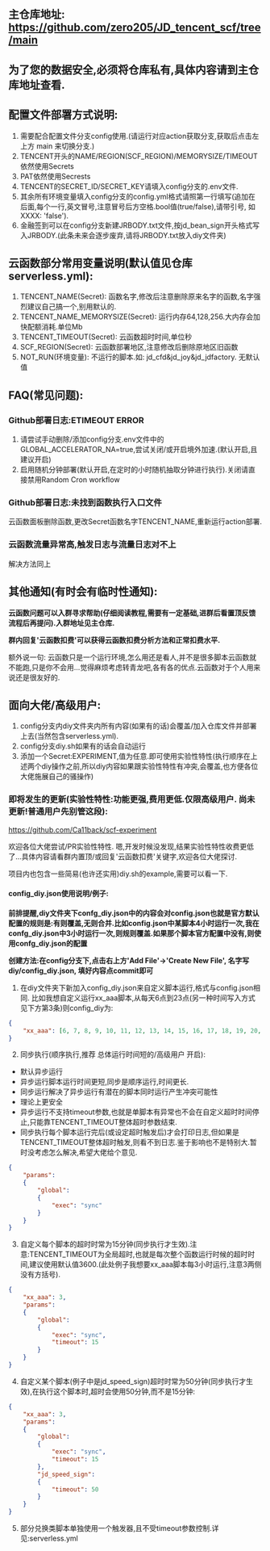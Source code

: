 ## 主仓库地址: https://github.com/zero205/JD_tencent_scf/tree/main
## 为了您的数据安全,必须将仓库私有,具体内容请到主仓库地址查看.
## 配置文件部署方式说明:
1. 需要配合配置文件分支config使用.(请运行对应action获取分支,获取后点击左上方 main 来切换分支.)
2. TENCENT开头的NAME/REGION(SCF_REGION)/MEMORYSIZE/TIMEOUT依然使用Secrets
3. PAT依然使用Secrests
4. TENCENT的SECRET_ID/SECRET_KEY请填入config分支的.env文件.
5. 其余所有环境变量填入config分支的config.yml格式请照第一行填写(追加在后面,每个一行,英文冒号,注意冒号后方空格.bool值(true/false),请带引号, 如XXXX: 'false').
6. 金融签到可以在config分支新建JRBODY.txt文件,按jd_bean_sign开头格式写入JRBODY.(此条未来会逐步废弃,请将JRBODY.txt放入diy文件夹)

## 云函数部分常用变量说明(默认值见仓库serverless.yml):
1. TENCENT_NAME(Secret): 函数名字,修改后注意删除原来名字的函数,名字强烈建议自己搞一个,别用默认的.
2. TENCENT_NAME_MEMORYSIZE(Secret): 运行内存64,128,256.大内存会加快配额消耗.单位Mb
3. TENCENT_TIMEOUT(Secret): 云函数超时时间,单位秒
4. SCF_REGION(Secret): 云函数部署地区,注意修改后删除原地区旧函数
5. NOT_RUN(环境变量): 不运行的脚本.如: jd_cfd&jd_joy&jd_jdfactory. 无默认值

## FAQ(常见问题):
### Github部署日志:ETIMEOUT ERROR
1. 请尝试手动删除/添加config分支.env文件中的GLOBAL_ACCELERATOR_NA=true,尝试关闭/或开启境外加速.(默认开启,且建议开启)
2. 启用随机分钟部署(默认开启,在定时的小时随机抽取分钟进行执行).关闭请直接禁用Random Cron workflow
### Github部署日志:未找到函数执行入口文件
云函数面板删除函数,更改Secret函数名字TENCENT_NAME,重新运行action部署.
### 云函数流量异常高,触发日志与流量日志对不上
解决方法同上

## 其他通知(有时会有临时性通知):

**云函数问题可以入群寻求帮助(仔细阅读教程,需要有一定基础,进群后看置顶反馈流程后再提问).入群地址见主仓库.**

**群内回复'云函数扣费'可以获得云函数扣费分析方法和正常扣费水平.**

额外说一句: 云函数只是一个运行环境,怎么用还是看人,并不是很多脚本云函数就不能跑,只是你不会用...觉得麻烦考虑转青龙吧,各有各的优点.云函数对于个人用来说还是很友好的.

## 面向大佬/高级用户:
1. config分支内diy文件夹内所有内容(如果有的话)会覆盖/加入仓库文件并部署上去(当然包含serverless.yml).
2. config分支diy.sh如果有的话会自动运行
3. 添加一个Secret:EXPERIMENT,值为任意.即可使用实验性特性(执行顺序在上述两个diy操作之前,所以diy内容如果跟实验性特性有冲突,会覆盖,也方便各位大佬施展自己的骚操作)
### 即将发生的更新(实验性特性:功能更强,费用更低.仅限高级用户. 尚未更新!普通用户先别管这段):
https://github.com/Ca11back/scf-experiment

欢迎各位大佬尝试/PR实验性特性. 嗯,开发时候没发现,结果实验性特性收费更低了...具体内容请看群内置顶/或回复'云函数扣费'关键字,欢迎各位大佬探讨.

项目内也包含一些简易(也许还实用)diy.sh的example,需要可以看一下.
#### config_diy.json使用说明/例子:
**前排提醒,diy文件夹下confg_diy.json中的内容会对config.json也就是官方默认配置的规则是:有则覆盖,无则合并.比如config.json中某脚本4小时运行一次,我在confg_diy.json中3小时运行一次,则规则覆盖.如果那个脚本官方配置中没有,则使用confg_diy.json的配置**

**创建方法:在config分支下,点击右上方'Add File'->'Create New File', 名字写diy/config_diy.json, 填好内容点commit即可**
1. 在diy文件夹下新加入config_diy.json来自定义脚本运行,格式与config.json相同. 比如我想自定义运行xx_aaa脚本,从每天6点到23点(另一种时间写入方式见下方第3条)则config_diy为:
```json
{
    "xx_aaa": [6, 7, 8, 9, 10, 11, 12, 13, 14, 15, 16, 17, 18, 19, 20, 21, 22, 23],
}
```
2. 同步执行(顺序执行,推荐 总体运行时间短的/高级用户 开启):
- 默认异步运行
- 异步运行脚本运行时间更短,同步是顺序运行,时间更长.
- 同步运行解决了异步运行有潜在的脚本同时运行产生冲突可能性
- 理论上更安全
- 异步运行不支持timeout参数,也就是单脚本有异常也不会在自定义超时时间停止,只能靠TENCENT_TIMEOUT整体超时参数结束.
- 同步执行每个脚本运行完后(或设定超时触发后)才会打印日志,但如果是TENCENT_TIMEOUT整体超时触发,则看不到日志.鉴于影响也不是特别大.暂时没考虑怎么解决,希望大佬给个意见.
```json
{
    "params":
    {
        "global":
        {
            "exec": "sync"
        }
    }
}
```
3. 自定义每个脚本的超时时常为15分钟(同步执行才生效).注意:TENCENT_TIMEOUT为全局超时,也就是每次整个函数运行时候的超时时间,建议使用默认值3600.(此处例子我想要xx_aaa脚本每3小时运行,注意3两侧没有方括号).
```json
{
    "xx_aaa": 3,
    "params":
    {
        "global":
        {
            "exec": "sync",
            "timeout": 15
        }
    }
}
```
4. 自定义某个脚本(例子中是jd_speed_sign)超时时常为50分钟(同步执行才生效),在执行这个脚本时,超时会使用50分钟,而不是15分钟:
```json
{
    "xx_aaa": 3,
    "params":
    {
        "global":
        {
            "exec": "sync",
            "timeout": 15
        },
        "jd_speed_sign":
        {
            "timeout": 50
        }
    }
}
```

5. 部分兑换类脚本单独使用一个触发器,且不受timeout参数控制.详见:serverless.yml
